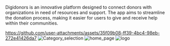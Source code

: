 
Digidonors is an innovative platform designed to connect donors with organizations in need of resources and support. The app aims to streamline the donation process, making it easier for users to give and receive help within their communities.

https://github.com/user-attachments/assets/35f09b08-ff39-4bc4-98eb-272e41426da7
![Category_selection](https://github.com/user-attachments/assets/cef19855-34cd-4bfc-a4fb-41ff3e9b0d13)
![home_page](https://github.com/user-attachments/assets/2a90e277-8306-4be1-ac57-10914d80ed82)
![logo](https://github.com/user-attachments/assets/e8ab66f5-e561-4d55-9484-85bc97c9f64b)
